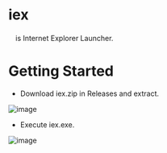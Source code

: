# iex
　is Internet Explorer Launcher.

# Getting Started
* Download iex.zip in Releases and extract.
 
![image](https://github.com/mass10/iex/assets/2055840/d1f407f2-8bb0-437e-82c2-f0b2b96b20ec)

* Execute iex.exe.

![image](https://github.com/mass10/iex/assets/2055840/3108045d-c97c-4dc3-b725-ef9473d820f5)



